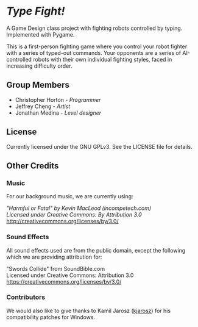 # *Type Fight!*
A Game Design class project with fighting robots controlled by typing. Implemented with Pygame.

This is a first-person fighting game where you control your robot fighter with a series of typed-out commands. Your opponents are a series of AI-controlled robots with their own individual fighting styles, faced in increasing difficulty order.

## Group Members
- Christopher Horton - *Programmer*
- Jeffrey Cheng - *Artist*
- Jonathan Medina - *Level designer*

## License
Currently licensed under the GNU GPLv3. See the LICENSE file for details.

## Other Credits

### Music

For our background music, we are currently using:

*"Harmful or Fatal" by Kevin MacLeod (incompetech.com)*<br />
*Licensed under Creative Commons: By Attribution 3.0*<br />
http://creativecommons.org/licenses/by/3.0/

### Sound Effects

All sound effects used are from the public domain, except the following which we are providing attribution for:

"Swords Collide" from SoundBible.com<br />
Licensed under Creative Commons: Attribution 3.0<br />
https://creativecommons.org/licenses/by/3.0/

### Contributors

We would also like to give thanks to Kamil Jarosz ([kjarosz](https://github.com/kjarosz)) for his compatibility patches for Windows.
